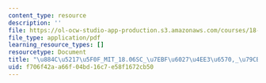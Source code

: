 ```yaml
---
content_type: resource
description: ''
file: https://ol-ocw-studio-app-production.s3.amazonaws.com/courses/18-06sc-linear-algebra-fall-2011/f706f42aa66f04bd16c7e58f1672cb50_884c52175f0f_MIT_18.06SC_7ebf60274ee36570-_79cb_2011.pdf
file_type: application/pdf
learning_resource_types: []
resourcetype: Document
title: "\u884C\u5217\u5F0F_MIT_18.06SC_\u7EBF\u6027\u4EE3\u6570,_\u79CB_2011.pdf"
uid: f706f42a-a66f-04bd-16c7-e58f1672cb50
---
```

